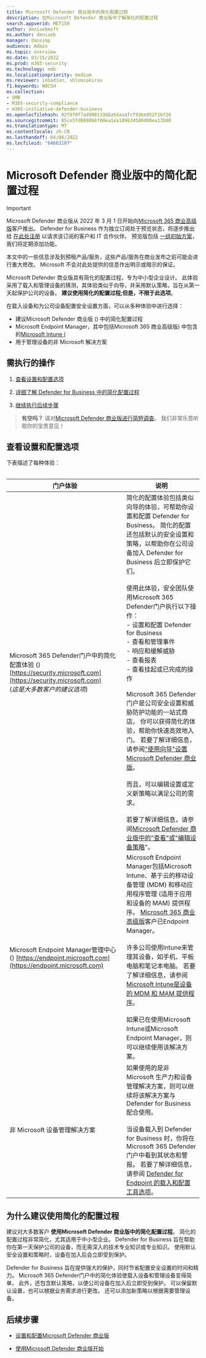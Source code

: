 ```yaml
---
title: Microsoft Defender 商业版中的简化配置过程
description: 在Microsoft Defender 商业版中了解简化的配置过程
search.appverid: MET150
author: denisebmsft
ms.author: deniseb
manager: dansimp
audience: Admin
ms.topic: overview
ms.date: 03/15/2022
ms.prod: m365-security
ms.technology: mdb
ms.localizationpriority: medium
ms.reviewer: inbadian, shlomiakirav
f1.keywords: NOCSH
ms.collection:
- SMB
- M365-security-compliance
- m365-initiative-defender-business
ms.openlocfilehash: 02f970f7ad9981336ba54aaafcf936e952f1b726
ms.sourcegitcommit: 85ce5fd0698b6f00ea1ea189634588d00ea13508
ms.translationtype: MT
ms.contentlocale: zh-CN
ms.lasthandoff: 04/06/2022
ms.locfileid: "64663107"
---
```

# <a name="the-simplified-configuration-process-in-microsoft-defender-for-business"></a>Microsoft Defender 商业版中的简化配置过程

> [!IMPORTANT]
> Microsoft Defender 商业版从 2022 年 3 月 1 日开始向[Microsoft 365 商业高级版](../../business-premium/index.md)客户推出。 Defender for Business 作为独立订阅处于预览状态，将逐步推出给 [在此处注册](https://aka.ms/mdb-preview) 以请求该订阅的客户和 IT 合作伙伴。 预览版包括 [一组初始方案](mdb-tutorials.md#try-these-preview-scenarios)，我们将定期添加功能。
> 
> 本文中的一些信息涉及到预租产品/服务，这些产品/服务在商业发布之前可能会进行重大修改。 Microsoft 不会对此处提供的信息作出明示或暗示的保证。 

Microsoft Defender 商业版具有简化的配置过程，专为中小型企业设计。 此体验采用了载入和管理设备的猜测，其体验类似于向导，并采用默认策略，旨在从第一天起保护公司的设备。 **建议使用简化的配置过程;但是，不限于此选项**。

在载入设备和为公司设备配置安全设置方面，可以从多种体验中进行选择： 

- 建议Microsoft Defender 商业版 () 中的简化配置过程 
- Microsoft Endpoint Manager，其中包括Microsoft 365 商业高级版) 中包含的[Microsoft Intune (](../../business-premium/index.md)
- 用于管理设备的非 Microsoft 解决方案 

## <a name="what-to-do"></a>需执行的操作

1. [查看设置和配置选项](#review-your-setup-and-configuration-options)

2. [详细了解 Defender for Business 中的简化配置过程](#why-we-recommend-using-the-simplified-configuration-process)

3. [继续执行后续步骤](#next-steps)

>
> **有空吗？**
> 请对<a href="https://microsoft.qualtrics.com/jfe/form/SV_0JPjTPHGEWTQr4y" target="_blank">Microsoft Defender 商业版进行简短调查</a>。 我们非常乐意听取你的宝贵意见！
>

## <a name="review-your-setup-and-configuration-options"></a>查看设置和配置选项

下表描述了每种体验：
<br/><br/>

| 门户体验  | 说明  |
|---------|---------|
| Microsoft 365 Defender门户中的简化配置体验 () [https://security.microsoft.com](https://security.microsoft.com) <br/> (*这是大多数客户的建议选项*)   | 简化的配置体验包括类似向导的体验，可帮助你设置和配置 Defender for Business。 简化的配置还包括默认的安全设置和策略，以帮助你在公司设备加入 Defender for Business 后立即保护它们。 <br/><br/>使用此体验，安全团队使用Microsoft 365 Defender门户执行以下操作： <br/>- 设置和配置 Defender for Business <br/>- 查看和管理事件<br/>- 响应和缓解威胁<br/>- 查看报表<br/>- 查看挂起或已完成的操作 <br/><br/> Microsoft 365 Defender门户是公司安全设置和威胁防护功能的一站式商店。 你可以获得简化的体验，帮助你快速高效地入门。 若要了解详细信息，请参阅["使用向导"设置Microsoft Defender 商业版](mdb-use-wizard.md)。<br/><br/>而且，可以编辑设置或定义新策略以满足公司的需求。<br/><br/>若要了解详细信息，请参阅[Microsoft Defender 商业版中的"查看"或"编辑设备策略](mdb-view-edit-policies.md)"。 |
| Microsoft Endpoint Manager管理中心 () [https://endpoint.microsoft.com](https://endpoint.microsoft.com)  | Microsoft Endpoint Manager包括Microsoft Intune、基于云的移动设备管理 (MDM) 和移动应用程序管理 (适用于应用和设备的 MAM) 提供程序。 [Microsoft 365 商业高级版](../../business-premium/index.md)客户已Endpoint Manager。 <br/><br/>许多公司使用Intune来管理其设备，如手机、平板电脑和笔记本电脑。 若要了解详细信息，请参阅[Microsoft Intune是设备的 MDM 和 MAM 提供程序](/mem/intune/fundamentals/what-is-intune)。 <br/><br/>如果已在使用Microsoft Intune或Microsoft Endpoint Manager，则可以继续使用该解决方案。 |
| 非 Microsoft 设备管理解决方案  | 如果使用的是非 Microsoft 生产力和设备管理解决方案，则可以继续将该解决方案与 Defender for Business 配合使用。 <br/><br/>当设备载入到 Defender for Business 时，你将在Microsoft 365 Defender门户中看到其状态和警报。 若要了解详细信息，请参阅 [Defender for Endpoint 的载入和配置工具选项](../defender-endpoint/onboard-configure.md)。 |


## <a name="why-we-recommend-using-the-simplified-configuration-process"></a>为什么建议使用简化的配置过程

建议对大多数客户 **使用Microsoft Defender 商业版中的简化配置过程**。 简化的配置过程非常简化，尤其适用于中小型企业。 Defender for Business 旨在帮助你在第一天保护公司的设备，而无需深入的技术专业知识或专业知识。 使用默认安全设置和策略时，设备在加入后会立即受到保护。

Defender for Business 旨在提供强大的保护，同时节省配置安全设置的时间和精力。 Microsoft 365 Defender门户中的简化体验使载入设备和管理设备变得简单。 此外，还包含默认策略，以便公司设备在加入后立即受到保护。 可以保留默认设置，也可以根据业务需求进行更改。 还可以添加新策略以根据需要管理设备。

## <a name="next-steps"></a>后续步骤

- [设置和配置Microsoft Defender 商业版](mdb-setup-configuration.md)

- [使用Microsoft Defender 商业版开始](mdb-get-started.md)
